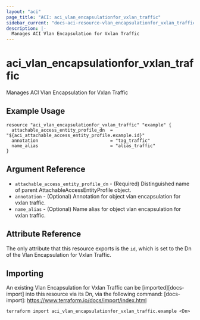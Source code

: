 ```yaml
---
layout: "aci"
page_title: "ACI: aci_vlan_encapsulationfor_vxlan_traffic"
sidebar_current: "docs-aci-resource-vlan_encapsulationfor_vxlan_traffic"
description: |-
  Manages ACI Vlan Encapsulation for Vxlan Traffic
---
```


# aci_vlan_encapsulationfor_vxlan_traffic #
Manages ACI Vlan Encapsulation for Vxlan Traffic

## Example Usage ##

```hcl
resource "aci_vlan_encapsulationfor_vxlan_traffic" "example" {
  attachable_access_entity_profile_dn  = "${aci_attachable_access_entity_profile.example.id}"
  annotation                           = "tag_traffic"
  name_alias                           = "alias_traffic"
}
```
## Argument Reference ##
* `attachable_access_entity_profile_dn` - (Required) Distinguished name of parent AttachableAccessEntityProfile object.
* `annotation` - (Optional) Annotation for object vlan encapsulation for vxlan traffic.
* `name_alias` - (Optional) Name alias for object vlan encapsulation for vxlan traffic.
                


## Attribute Reference

The only attribute that this resource exports is the `id`, which is set to the
Dn of the Vlan Encapsulation for Vxlan Traffic.

## Importing ##

An existing Vlan Encapsulation for Vxlan Traffic can be [imported][docs-import] into this resource via its Dn, via the following command:
[docs-import]: https://www.terraform.io/docs/import/index.html


```
terraform import aci_vlan_encapsulationfor_vxlan_traffic.example <Dn>
```